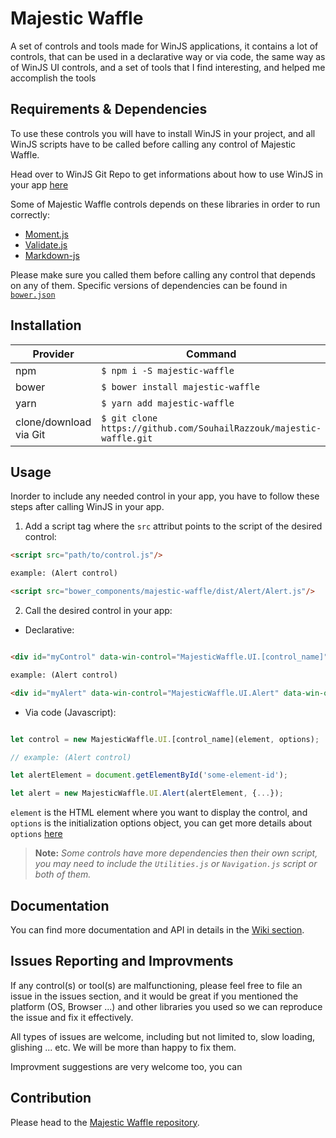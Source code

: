 # Majestic Waffle

A set of controls and tools made for WinJS applications, it contains a lot of controls, that can be used in a declarative way or via code, the same way as of WinJS UI controls, and a set of tools that I find interesting, and helped me accomplish the tools

## Requirements & Dependencies

To use these controls you will have to install WinJS in your project, and all WinJS scripts have to be called before calling any control of Majestic Waffle.

Head over to WinJS Git Repo to get informations about how to use WinJS in your app [here](https://github.com/winjs/winjs)

Some of Majestic Waffle controls depends on these libraries in order to run correctly:

- [Moment.js](https://github.com/moment/moment)
- [Validate.js](https://github.com/ansman/validate.js)
- [Markdown-js](http://github.com/evilstreak/markdown-js)

Please make sure you called them before calling any control that depends on any of them. Specific versions of dependencies can be found in [`bower.json`](/bower.json)

## Installation

| Provider | Command |
| -------- | ------- |
| npm | `$ npm i -S majestic-waffle` |
| bower | `$ bower install majestic-waffle` |
| yarn | `$ yarn add majestic-waffle` |
| clone/download via Git | `$ git clone https://github.com/SouhailRazzouk/majestic-waffle.git` |

## Usage

Inorder to include any needed control in your app, you have to follow these steps after calling WinJS in your app.

1. Add a script tag where the `src` attribut points to the script of the desired control:

``` html
<script src="path/to/control.js"/>

example: (Alert control)

<script src="bower_components/majestic-waffle/dist/Alert/Alert.js"/>

```

2. Call the desired control in your app:

  - Declarative: 
  
  ```html

  <div id="myControl" data-win-control="MajesticWaffle.UI.[control_name]" data-win-options="{...}"></div>

  example: (Alert control)

  <div id="myAlert" data-win-control="MajesticWaffle.UI.Alert" data-win-options="{...}"></div>
  
  ```

  - Via code (Javascript):

  ```javascript
  
  let control = new MajesticWaffle.UI.[control_name](element, options);

  // example: (Alert control)

  let alertElement = document.getElementById('some-element-id');

  let alert = new MajesticWaffle.UI.Alert(alertElement, {...});

  ```

`element` is the HTML element where you want to display the control, and `options` is the initialization options object, you can get more details about `options` [here](https://github.com/SouhailRAZZOUK/majestic-waffle/wiki)

> **Note:** _Some controls have more dependencies then their own script, you may need to include the `Utilities.js` or `Navigation.js` script or both of them._

## Documentation

You can find more documentation and API in details in the [Wiki section](https://github.com/SouhailRAZZOUK/majestic-waffle/wiki).

## Issues Reporting and Improvments

If any control(s) or tool(s) are malfunctioning, please feel free to file an issue in the issues section, and it would be great if you mentioned the platform (OS, Browser ...) and other libraries you used so we can reproduce the issue and fix it effectively.

All types of issues are welcome, including but not limited to, slow loading, glishing ... etc. We will be more than happy to fix them.

Improvment suggestions are very welcome too, you can 

## Contribution

Please head to the [Majestic Waffle repository](https://github.com/SouhailRAZZOUK/majestic-waffle).